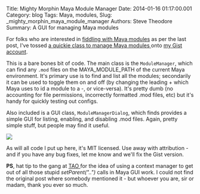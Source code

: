 Title: Mighty Morphin Maya Module Manager
Date: 2014-01-16 01:17:00.001
Category: blog
Tags: Maya, modules, 
Slug: _mighty_morphin_maya_module_manager
Authors: Steve Theodore
Summary: A GUI for managing Maya modules

For folks who are interested in [fiddling with Maya modules](http://techartsurvival.blogspot.com/2014/01/mayas-mildy-magical-modules.html) as per the last post, I've tossed [a quickie class to manage Maya modules ](https://gist.github.com/theodox/8414494)onto [my Gist account](https://gist.github.com/theodox).  
  
This is a bare bones bit of code. The main class is the `ModuleManager`, which can find any `.mod` files on the MAYA_MODULE_PATH of the current Maya environment. It's primary use is to find and list all the modules; secondarily it can be used to toggle them on and off (by changing the leading + which Maya uses to id a module to a -, or vice-versa). It's pretty dumb (no accounting for file permissions, incorrectly formatted .mod files, etc) but it's handy for quickly testing out configs.  
  
Also included is a GUI class, `ModuleManagerDialog`, which finds provides a simple GUI for listing, enabling, and disabling .mod files. Again, pretty simple stuff, but people may find it useful.  

[![](http://4.bp.blogspot.com/-WyKmQOSze2g/Uted0a8FJFI/AAAAAAAA_xo/4pP_U9LJPJ8/s400/modmgr.png)](http://4.bp.blogspot.com/-WyKmQOSze2g/Uted0a8FJFI/AAAAAAAA_xo/4pP_U9LJPJ8/s1600/modmgr.png)


As will all code I put up here, it's MIT licensed. Use away with attribution - and if you have any bug fixes, let me know and we'll fix the Gist version.  
  
**PS**, hat tip to the gang at [TAO ](http://tech-artists.org/) for the idea of using a context manager to get out of all those stupid _setParent("..")_ calls in Maya GUI work. I could not find the original post where somebody mentioned it - but whoever you are, sir or madam, thank you ever so much.  
  


